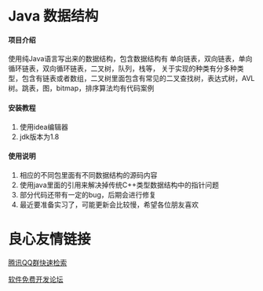 # Java 数据结构

#### 项目介绍
使用纯Java语言写出来的数据结构，包含数据结构有 单向链表，双向链表，单向循环链表，双向循环链表，二叉树，队列，栈等，
关于实现的种类有分多种类型，包含有链表或者数组，二叉树里面包含有常见的二叉查找树，表达式树，AVL树。跳表，图，bitmap，排序算法均有代码案例

#### 安装教程

1. 使用idea编辑器
2. jdk版本为1.8

#### 使用说明

1. 相应的不同包里面有不同数据结构的源码内容
2. 使用java里面的引用来解决掉传统C++类型数据结构中的指针问题
3. 部分代码还带有一定的bug，后期会进行修复
4. 最近要准备实习了，可能更新会比较慢，希望各位朋友喜欢



 # 良心友情链接

[腾讯QQ群快速检索](http://u.720life.cn/s/8cf73f7c)

[软件免费开发论坛](http://u.720life.cn/s/bbb01dc0)